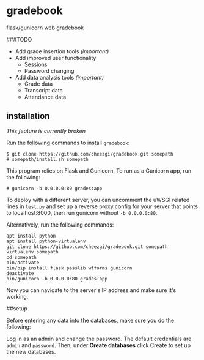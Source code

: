 # gradebook
flask/gunicorn web gradebook

###TODO

* Add grade insertion tools *(important)*
* Add improved user functionality
  * Sessions
  * Password changing
* Add data analysis tools *(important)*
  * Grade data
  * Transcript data
  * Attendance data

## installation

*This feature is currently broken*

Run the following commands to install `gradebook`:

```
$ git clone https://github.com/cheezgi/gradebook.git somepath
# somepath/install.sh somepath
```

This program relies on Flask and Gunicorn. To run as a Gunicorn app, run the following:

```
# gunicorn -b 0.0.0.0:80 grades:app
```

To deploy with a different server, you can uncomment the uWSGI related lines in `test.py`
and set up a reverse proxy config for your server that points to localhost:8000,
then run gunicorn without `-b 0.0.0.0:80`.

Alternatively, run the following commands:

```
apt install python
apt install python-virtualenv
git clone https://github.com/cheezgi/gradebook.git somepath
virtualenv somepath
cd somepath
bin/activate
bin/pip install flask passlib wtforms gunicorn
deactivate
bin/gunicorn -b 0.0.0.0:80 grades:app
```

Now you can navigate to the server's IP address and make sure it's working.


##setup

Before entering any data into the databases, make sure you do the following:

Log in as an admin and change the password. The default credentials are
`admin` and `password`. Then, under **Create databases** click Create to set up
the new databases.

